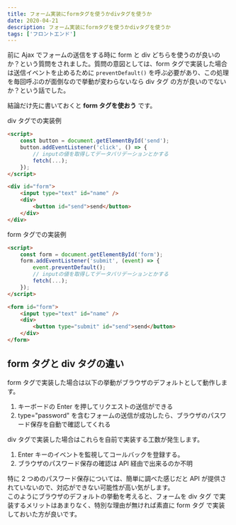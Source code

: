 ```yaml
---
title: フォーム実装にformタグを使うかdivタグを使うか
date: 2020-04-21
description: フォーム実装にformタグを使うかdivタグを使うか
tags: ['フロントエンド']
---
```


前に Ajax でフォームの送信をする時に form と div どちらを使うのが良いのか？という質問をされました。質問の意図としては、form タグで実装した場合は送信イベントを止めるために `preventDefault()` を呼ぶ必要があり、この処理を毎回呼ぶのが面倒なので挙動が変わらないなら div タグ の方が良いのでないか？という話でした。

結論だけ先に書いておくと **form タグを使おう** です。

div タグでの実装例

```html
<script>
    const button = document.getElementById('send');
    button.addEventListener('click', () => {
        // inputの値を取得してデータバリデーションとかする
        fetch(...);
    });
</script>

<div id="form">
    <input type="text" id="name" />
    <div>
        <button id="send">send</button>
    </div>
</div>
```

form タグでの実装例

```html
<script>
    const form = document.getElementById('form');
    form.addEventListener('submit', (event) => {
        event.preventDefault();
        // inputの値を取得してデータバリデーションとかする
        fetch(...);
    });
</script>

<form id="form">
    <input type="text" id="name" />
    <div>
        <button type="submit" id="send">send</button>
    </div>
</form>
```

## form タグと div タグの違い

form タグで実装した場合は以下の挙動がブラウザのデフォルトとして動作します。

1. キーボードの Enter を押してリクエストの送信ができる
2. type="password" を含むフォームの送信が成功したら、ブラウザのパスワード保存を自動で確認してくれる

div タグで実装した場合はこれらを自前で実装する工数が発生します。

1. Enter キーのイベントを監視してコールバックを登録する。
2. ブラウザのパスワード保存の確認は API 経由で出来るのか不明

特に 2 つめのパスワード保存については、簡単に調べた感じだと API が提供されていないので、対応ができない可能性が高い気がします。  
このようにブラウザのデフォルトの挙動を考えると、フォームを div タグ で実装するメリットはあまりなく、特別な理由が無ければ素直に form タグ で実装しておいた方が良いです。
